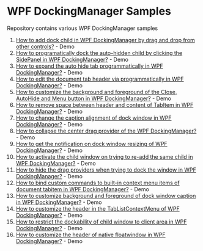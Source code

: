 # WPF DockingManager Samples
Repository contains various WPF DockingManager samples

1. [How to add dock child in WPF DockingManager by drag and drop from other controls?](https://www.syncfusion.com/kb/9447/how-to-add-dock-child-in-dockingmanager-by-drag-and-drop-from-other-controls) - Demo
2. [How to programatically dock the auto-hidden child by clicking the SidePanel in WPF DockingManager?](https://www.syncfusion.com/kb/9419/how-to-programatically-dock-the-auto-hidden-child-by-clicking-the-sidepanel-in) - Demo
3. [How to expand the auto hide tab programmatically in WPF DockingManager?](https://www.syncfusion.com/kb/9260/how-to-expand-the-auto-hide-tab-programmatically-in-dockingmanager) - Demo
4. [How to edit the document tab header via programmatically in WPF DockingManager?](https://www.syncfusion.com/kb/9062/how-to-edit-the-document-tab-header-via-programmatically) - Demo
5. [How to customize the background and foreground of the Close, AutoHide and Menu button in WPF DockingManager?](https://www.syncfusion.com/kb/8844/how-to-customize-the-background-and-foreground-of-the-close-autohide-and-menu-button-in) - Demo
6. [How to remove space between header and content of TabItem in WPF DockingManager?](https://www.syncfusion.com/kb/8834/how-to-remove-space-between-header-and-content-of-tabitem) - Demo
7. [How to change the caption alignment of dock window in WPF DockingManager?](https://www.syncfusion.com/kb/8797/how-to-change-the-caption-alignment-of-dock-window-in-dockingmanager) - Demo
8. [How to collapse the center drag provider of the WPF DockingManager?](https://www.syncfusion.com/kb/8796/how-to-collapse-the-center-drag-provider-of-the-dockingmanager) - Demo
9. [How to get the notification on dock window resizing of WPF DockingManager?](https://www.syncfusion.com/kb/8795/how-to-get-the-notification-on-dock-window-resizing-of-dockingmanager) - Demo
10. [How to activate the child window on trying to re-add the same child in WPF DockingManager?](https://www.syncfusion.com/kb/8791/how-to-activate-the-child-window-on-trying-to-re-add-the-same-child-in-dockingmanager) - Demo
11. [How to hide the drag providers when trying to dock the window in WPF DockingManager?](https://www.syncfusion.com/kb/8788/how-to-hide-the-drag-providers-when-trying-to-dock-the-window-in-dockingmanager) - Demo
12. [How to bind custom commands to built-in context menu items of document tabitem in WPF DockingManager?](https://www.syncfusion.com/kb/8787/binding-custom-commands-to-built-in-context-menu-items-of-document-tabitem-in) - Demo
13. [How to customize background and foreground of dock window caption in WPF DockingManager?](https://www.syncfusion.com/kb/8719/how-to-customize-background-and-foreground-of-dock-window-caption-in-dockingmanager) - Demo
14. [How to customize the header in the TabListContextMenu of WPF DockingManager?](https://www.syncfusion.com/kb/8700/how-to-customize-the-header-in-the-tablistcontextmenu-of-dockingmanager) - Demo
15. [How to restrict the dockability of child window to client area in WPF DockingManager?](https://www.syncfusion.com/kb/8697/how-to-restrict-the-dockability-of-child-window-to-client-area-in-dockingmanager) - Demo
16. [How to customize the header of native floatwindow in WPF DockingManager?](https://www.syncfusion.com/kb/8688/how-to-customize-the-header-of-native-floatwindow-in-dockingmanager) - Demo